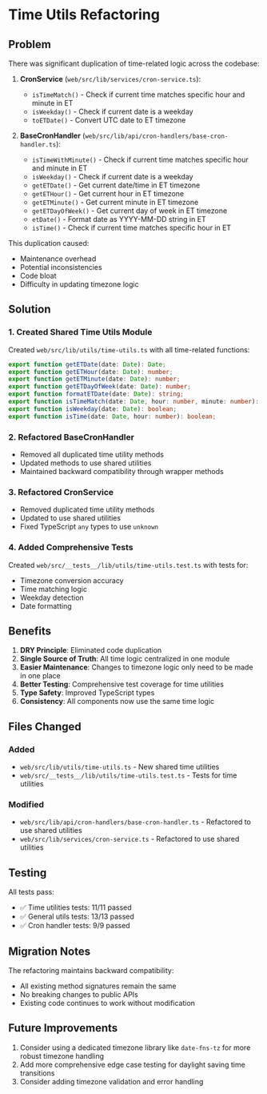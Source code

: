 # Time Utils Refactoring

## Problem

There was significant duplication of time-related logic across the codebase:

1. **CronService** (`web/src/lib/services/cron-service.ts`):

   - `isTimeMatch()` - Check if current time matches specific hour and minute in ET
   - `isWeekday()` - Check if current date is a weekday
   - `toETDate()` - Convert UTC date to ET timezone

2. **BaseCronHandler** (`web/src/lib/api/cron-handlers/base-cron-handler.ts`):
   - `isTimeWithMinute()` - Check if current time matches specific hour and minute in ET
   - `isWeekday()` - Check if current date is a weekday
   - `getETDate()` - Get current date/time in ET timezone
   - `getETHour()` - Get current hour in ET timezone
   - `getETMinute()` - Get current minute in ET timezone
   - `getETDayOfWeek()` - Get current day of week in ET timezone
   - `etDate()` - Format date as YYYY-MM-DD string in ET
   - `isTime()` - Check if current time matches specific hour in ET

This duplication caused:

- Maintenance overhead
- Potential inconsistencies
- Code bloat
- Difficulty in updating timezone logic

## Solution

### 1. Created Shared Time Utils Module

Created `web/src/lib/utils/time-utils.ts` with all time-related functions:

```typescript
export function getETDate(date: Date): Date;
export function getETHour(date: Date): number;
export function getETMinute(date: Date): number;
export function getETDayOfWeek(date: Date): number;
export function formatETDate(date: Date): string;
export function isTimeMatch(date: Date, hour: number, minute: number): boolean;
export function isWeekday(date: Date): boolean;
export function isTime(date: Date, hour: number): boolean;
```

### 2. Refactored BaseCronHandler

- Removed all duplicated time utility methods
- Updated methods to use shared utilities
- Maintained backward compatibility through wrapper methods

### 3. Refactored CronService

- Removed duplicated time utility methods
- Updated to use shared utilities
- Fixed TypeScript `any` types to use `unknown`

### 4. Added Comprehensive Tests

Created `web/src/__tests__/lib/utils/time-utils.test.ts` with tests for:

- Timezone conversion accuracy
- Time matching logic
- Weekday detection
- Date formatting

## Benefits

1. **DRY Principle**: Eliminated code duplication
2. **Single Source of Truth**: All time logic centralized in one module
3. **Easier Maintenance**: Changes to timezone logic only need to be made in one place
4. **Better Testing**: Comprehensive test coverage for time utilities
5. **Type Safety**: Improved TypeScript types
6. **Consistency**: All components now use the same time logic

## Files Changed

### Added

- `web/src/lib/utils/time-utils.ts` - New shared time utilities
- `web/src/__tests__/lib/utils/time-utils.test.ts` - Tests for time utilities

### Modified

- `web/src/lib/api/cron-handlers/base-cron-handler.ts` - Refactored to use shared utilities
- `web/src/lib/services/cron-service.ts` - Refactored to use shared utilities

## Testing

All tests pass:

- ✅ Time utilities tests: 11/11 passed
- ✅ General utils tests: 13/13 passed
- ✅ Cron handler tests: 9/9 passed

## Migration Notes

The refactoring maintains backward compatibility:

- All existing method signatures remain the same
- No breaking changes to public APIs
- Existing code continues to work without modification

## Future Improvements

1. Consider using a dedicated timezone library like `date-fns-tz` for more robust timezone handling
2. Add more comprehensive edge case testing for daylight saving time transitions
3. Consider adding timezone validation and error handling
